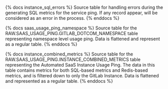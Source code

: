 {% docs instance_sql_errors %}
Source table for handling errors during the generating SQL metrics for the service ping. If any record appear, will be considered as an error in the process.
{% enddocs %}

{% docs saas_usage_ping_namespace %}
Source table for the RAW.SAAS_USAGE_PING.GITLAB_DOTCOM_NAMESPACE table representing namespace level usage ping.
Data is flattened and represent as a regular table.
{% enddocs %}

{% docs instance_combined_metrics %}
Source table for the RAW.SAAS_USAGE_PING.INSTANCE_COMBINED_METRICS table representing the Automated SaaS Instance Usage Ping. The data in this table contains metrics for both SQL-based metrics and Redis-based metrics, and is filtered down to only the GitLab Instance.
Data is flattened and represented as a regular table.
{% enddocs %}